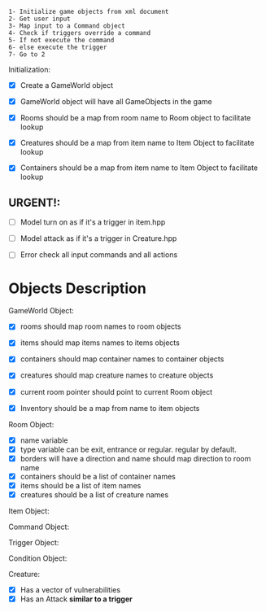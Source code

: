     1- Initialize game objects from xml document
    2- Get user input
    3- Map input to a Command object
    4- Check if triggers override a command
    5- If not execute the command
    6- else execute the trigger
    7- Go to 2




Initialization:
- [x] Create a GameWorld object
- [x] GameWorld object will have all GameObjects in the game
- [x] Rooms should be a map from room name to Room object to facilitate lookup
- [x] Creatures should be a map from item name to Item Object to facilitate lookup
- [x] Containers should be a map from item name to Item Object to facilitate lookup





## URGENT!:
- [ ] Model turn on as if it's a trigger in item.hpp
- [ ] Model attack as if it's a trigger in Creature.hpp
- [ ] Error check all input commands and all actions





# Objects Description


GameWorld Object:
- [x] rooms should map room names to room objects
- [x] items should map items names to items objects
- [x] containers should map container names to container objects
- [x] creatures  should map creature names to creature objects
- [x] current room pointer should point to current Room object
- [x] Inventory should be a map from name to item objects


Room Object:
- [x] name variable
- [x] type variable can be exit, entrance or regular. regular by default.
- [x] borders will have a direction and name should map direction to room name
- [x] containers should be a list of container names
- [x] items should be a list of item names
- [x] creatures should be a list of creature names

Item Object:

Command Object:

Trigger Object:


Condition Object:


Creature:
- [x] Has a vector of vulnerabilities
- [x] Has an Attack **similar to a trigger**
